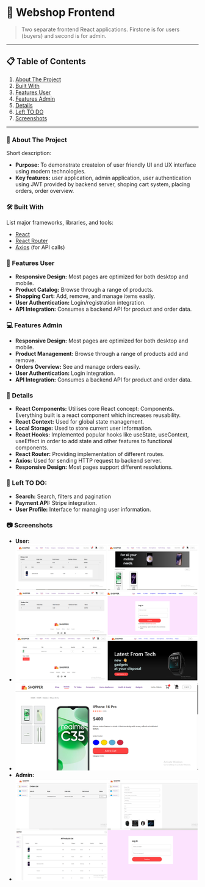 # 🚀 Webshop Frontend

> Two separate frontend React applications. Firstone is for users (buyers) and second is for admin.

---

## 📋 Table of Contents

1. [About The Project](#about)  
2. [Built With](#built)  
3. [Features User](#user)  
4. [Features Admin](#admin)  
5. [Details](#details)  
6. [Left TO DO](#todo)  
7. [Screenshots](#screenshots)  
---
<a name="about"></a>
### 📖 About The Project

Short description:
- **Purpose:** To demonstrate createion of user friendly UI and UX interface using modern technologies.
- **Key features:** user application, admin application, user authentication using JWT provided by backend server, shoping cart system, placing orders, order overview.

<a name="built"></a>
### 🛠️ Built With

List major frameworks, libraries, and tools:
- [React](https://reactjs.org/)
- [React Router](https://reactrouter.com/)
- [Axios](https://github.com/axios/axios) (for API calls)
<a name="user"></a>
### 📱 Features User

- **Responsive Design:** Most pages are optimized for both desktop and mobile.
- **Product Catalog:** Browse through a range of products.
- **Shopping Cart:** Add, remove, and manage items easily.
- **User Authentication:** Login/registration integration.
- **API Integration:** Consumes a backend API for product and order data.
<a name="admin"></a>
### 💻 Features Admin

- **Responsive Design:** Most pages are optimized for both desktop and mobile.
- **Product Management:** Browse through a range of products add and remove.
- **Orders Overview:** See and manage orders easily.
- **User Authentication:** Login integration.
- **API Integration:** Consumes a backend API for product and order data.

<a name="details"></a>
### 🔎 Details

- **React Components:** Utilises core React concept: Components. Everything built is a react component which increases reusability.
- **React Context:** Used for global state management.
- **Local Storage:** Used to store current user information.
- **React Hooks:** Implemented popular hooks like useState, useContext, useEffect in order to add state and other features to functional components.
- **React Router:** Providing implementation of different routes.
- **Axios:** Used for sending HTTP request to backend server.
- **Responsive Design:** Most pages support different resolutions.
<a name="todo"></a>
### 📖 Left TO DO:
- **Search:** Search, filters and pagination
- **Payment API:** Stripe integration.
- **User Profile:** Interface for managing user information.
<a name="screenshots"></a>
### 📷 Screenshots
- **User:**
- ![User interface](images/photo-collage.png.png)
- ![Item Page](images/ProductPreview.PNG)
- **Admin:**
- ![Admin](images/photo-collageAdmin.png)
